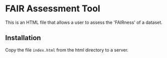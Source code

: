FAIR Assessment Tool
====================

This is an HTML file that allows a user
to assess the 'FAIRness' of a dataset.

Installation
------------

Copy the file `index.html` from the html directory
to a server.

